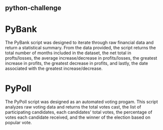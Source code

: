 ## python-challenge

# PyBank
The PyBank script was designed to iterate through raw financial data and return a statistical summary.
From the data provided, the script returns the total number of months included in the dataset, the net total in profts/losses,
the average increase/decrease in profits/losses, the greatest increase in profits, the greatest decrease in profits, and
lastly, the date associated with the greatest increase/decrease.

# PyPoll
The PyPoll script was designed as an automated voting progam.  This script analyzes raw voting data and returns the total votes
cast, the list of participating candidates, each candidates' total votes, the percentage of votes each candidate received, and
the winner of the election based on popular vote.